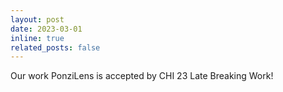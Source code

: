 ```yaml
---
layout: post
date: 2023-03-01
inline: true
related_posts: false
---
```


Our work PonziLens is accepted by CHI 23 Late Breaking Work!